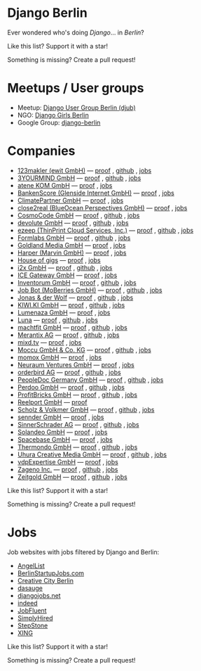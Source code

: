 # Django Berlin

Ever wondered who's doing *Django*... in *Berlin*?

Like this list?  Support it with a star!

Something is missing?  Create a pull request!


# Meetups / User groups

* Meetup: [Django User Group Berlin (djub)](https://www.meetup.com/django-user-group-berlin/)
* NGO: [Django Girls Berlin](https://djangogirls.org/berlin/)
* Google Group: [django-berlin](https://groups.google.com/forum/#!forum/django-berlin)


# Companies

* [123makler (ewit GmbH)](https://www.123makler.de/) —
    [proof](https://www.simplyhired.de/job/YT7_OMNpEi1NBIlMwlTlK8m6FxEKePwSOCSDjanKExSQZ88YxNTPnQ)
    ,
    [github](https://github.com/123makler)
    ,
    [jobs](https://www.123makler.de/karriere/)
* [3YOURMIND GmbH](https://www.3yourmind.com/) —
    [proof](https://www.3yourmind.com/career/django-engineer)
    ,
    [github](https://github.com/3YOURMIND)
    ,
    [jobs](https://www.3yourmind.com/career)
* [atene KOM GmbH](https://atenekom.eu/) —
    [proof](https://dasauge.de/jobs/stellenangebote/fest/e508593)
    ,
    [jobs](https://atenekom.eu/das-unternehmen/karriere/)
* [BankenScore (Glenside Internet GmbH)](https://www.bankenscore.de/) —
    [proof](https://bankenscore.join.com/jobs/35770-senior-python-developer)
    ,
    [jobs](https://www.bankenscore.de/karriere)
* [ClimatePartner GmbH](https://www.climatepartner.com/) —
    [proof](https://www.climatepartner.com/de/karriere?jh=n98j73jlq1m5rqv7nicsnqed1poiwjh)
    ,
    [jobs](https://www.climatepartner.com/de/karriere)
* [close2real (BlueOcean Perspectives GmbH)](https://close2real.de/) —
    [proof](http://berlinstartupjobs.com/de/engineering/software-developer-devops-python-close2real/)
    ,
    [jobs](https://blueocean-jobs.personio.de/)
* [CosmoCode GmbH](https://www.cosmocode.de/) —
    [proof](https://www.simplyhired.de/job/KmrDeIvl61aVgLU_ciTRDprKkHAlwrICMRzrZv6yVe-8fSYn0Nn1dA)
    ,
    [github](https://github.com/cosmocode)
    ,
    [jobs](https://www.cosmocode.de/en/about-us/jobs/)
* [devolute GmbH](https://www.devolute.org/) —
    [proof](https://www.devolute.org/de/agentur/python-django-agentur-in-berlin)
    ,
    [github](https://github.com/devolute)
    ,
    [jobs](https://www.devolute.org/de/karriere-und-jobs)
* [ezeep (ThinPrint Cloud Services, Inc.)](https://www.ezeep.com/de/) —
    [proof](https://github.com/ezeep/django-oauth2-provider)
    ,
    [github](https://github.com/ezeep)
    ,
    [jobs](https://cortado.softgarden.io/en/vacancies)
* [Formlabs GmbH](https://formlabs.com/) —
    [proof](https://github.com/Formlabs/airbrake-django)
    ,
    [github](https://github.com/Formlabs)
    ,
    [jobs](https://formlabs.com/company/careers/berlin/)
* [Goldland Media GmbH](https://www.goldland-media.com/) —
    [proof](https://www.goldland-media.com/jobs/django-entwickler-webentwickler-mw/)
    ,
    [jobs](https://www.goldland-media.com/jobs/)
* [Harper (Marvin GmbH)](https://www.trustharper.com/) —
    [proof](https://www.jobfluent.com/jobs/junior-full-stack-python-developer-berlin-81414d)
    ,
    [jobs](https://www.jobfluent.com/company/harper)
* [House of gigs](https://houseofgigs.io/) —
    [proof](https://jobs.smartrecruiters.com/houseofgigs/743999677981503-software-engineer)
    ,
    [jobs](https://careers.smartrecruiters.com/houseofgigs)
* [i2x GmbH](https://i2x.ai/) —
    [proof](https://i2x.recruitee.com/o/backend-software-engineer-systems-architect-mf)
    ,
    [github](https://github.com/i2x-gmbh)
    ,
    [jobs](https://i2x.recruitee.com/)
* [ICE Gateway GmbH](https://www.ice-gateway.com/) —
    [proof](https://de.indeed.com/Zeige-Job?jk=7ec322d16c8f38ee)
    ,
    [jobs](https://www.ice-gateway.com/jobs/)
* [Inventorum GmbH](https://inventorum.com/) —
    [proof](https://inventorum.com/wp-content/uploads/2018/04/Experienced_Backend_Developer_2018.pdf)
    ,
    [github](https://github.com/Inventorum)
    ,
    [jobs](https://inventorum.com/de/jobs/)
* [Job Bot (MoBerries GmbH)](https://www.jobbot.me/) —
    [proof](https://angel.co/jobbot-me/jobs/442545-sr-backend-python-django-developer-m-f)
    ,
    [github](https://github.com/moberries)
    ,
    [jobs](https://app.moberries.com/company/1536692)
* [Jonas & der Wolf](https://www.jonasundderwolf.de/) —
    [proof](https://www.creative-city-berlin.de/de/jobs/job/7701887/)
    ,
    [github](https://github.com/jonasundderwolf)
    ,
    [jobs](https://www.jonasundderwolf.de/de/jobs/)
* [KIWI.KI GmbH](https://kiwi.ki/) —
    [proof](https://angel.co/kiwi-ki-1/jobs/41767-backend-engineer-iot)
    ,
    [github](https://github.com/KIWIKIGMBH)
    ,
    [jobs](https://kiwi.ki/karriere/)
* [Lumenaza GmbH](https://www.lumenaza.de/) —
    [proof](https://www.lumenaza.de/media/filer_public/05/dc/05dc69ca-a821-4741-8d26-a036d8c7c468/170519_stellenausschreibung_entwickler.pdf)
    ,
    [jobs](https://www.lumenaza.de/de/ueber-uns/jobs/)
* [Luna](https://www.meetluna.com/) —
    [proof](https://angel.co/meetluna/jobs/322506-full-stack-engineer)
    ,
    [github](https://github.com/lunalabs)
    ,
    [jobs](https://angel.co/meetluna/jobs/)
* [machtfit GmbH](https://www.machtfit.de/) —
    [proof](https://www.machtfit.de/media/jobs/Stellenausschreibung_Senior_Backend_Developer.pdf)
    ,
    [github](https://github.com/machtfit)
    ,
    [jobs](https://www.machtfit.de/jobs/)
* [Merantix AG](https://www.merantix.com/) —
    [proof](https://news.ycombinator.com/item?id=16975786)
    ,
    [github](https://github.com/merantix)
    ,
    [jobs](https://merantix.bamboohr.co.uk/jobs/)
* [mixd.tv](http://www.mixd.tv/) —
    [proof](https://djangojobs.net/jobs/194/senior-developer-team-lead-mixdtv/)
    ,
    [jobs](http://www.mixd.tv/careers.html)
* [Moccu GmbH & Co. KG](https://www.moccu.com/) —
    [proof](https://github.com/moccu)
    ,
    [github](https://github.com/moccu)
    ,
    [jobs](https://www.moccu.com/jobs/)
* [momox GmbH](https://www.momox.de/) —
    [proof](https://momox-jobs.dvinci.de/de/p/english/jobs/191/python-backend-developer-mf-in-berlin)
    ,
    [jobs](https://momox-jobs.dvinci.de/de/p/english/jobs)
* [Neuraum Ventures GmbH](https://neuraum.com/) —
    [proof](https://www.simplyhired.de/job/FNKxi9bpcVDFtrXrQKrDOPVy-LfniJbLDAlQGUtZe4QLTYSbd_i6ew)
    ,
    [jobs](https://neuraum.com/#_jobs)
* [orderbird AG](https://www.orderbird.com/) —
    [proof](https://www.orderbird.com/en/careers/python-developer-f-m)
    ,
    [github](https://github.com/orderbird)
    ,
    [jobs](https://www.orderbird.com/de/karriere)
* [PeopleDoc Germany GmbH](https://www.people-doc.de/) —
    [proof](https://boards.greenhouse.io/peopledocberlin/jobs/948962)
    ,
    [github](https://github.com/peopledoc)
    ,
    [jobs](https://www.people-doc.de/peopledoc/karriere)
* [Perdoo GmbH](https://www.perdoo.com/) —
    [proof](https://djangojobs.net/jobs/483/lead-backend-engineer-perdoo/)
    ,
    [github](https://github.com/Perdoo)
    ,
    [jobs](https://www.perdoo.com/careers/)
* [ProfitBricks GmbH](https://www.profitbricks.de/) —
    [proof](https://profitbricks.softgarden.io/job/1211128/?l=de)
    ,
    [github](https://github.com/profitbricks)
    ,
    [jobs](https://www.profitbricks.de/de/unternehmen/karriere/#jobs)
* [Reelport GmbH](https://www.reelport.com/) —
    [proof](https://djangogigs.com/gigs/2124/)
* [Scholz & Volkmer GmbH](https://www.s-v.de/) —
    [proof](https://www.s-v.de/de/jobs/senior-backend-developer-wm-5a26d2d6106c870047d46f85/)
    ,
    [github](https://github.com/ScholzVolkmer)
    ,
    [jobs](https://www.s-v.de/de/jobs/)
* [sennder GmbH](https://www.sennder.com/) —
    [proof](https://sennder.heavenhr.com/jobs/_etBiQIb70a-FLZPH5P4jow_/apply)
    ,
    [jobs](https://sennder.heavenhr.com/jobs)
* [SinnerSchrader AG](https://sinnerschrader.com/) —
    [proof](https://sinnerschrader.jobs/de/django-backend-developer-mw/)
    ,
    [github](https://github.com/sennder)
    ,
    [jobs](https://sinnerschrader.jobs/)
* [Solandeo GmbH](https://www.solandeo.com/) —
    [proof](https://www.solandeo.com/wp-content/uploads/2018-09-17-Ausschreibung-Senior-Developer-Python.pdf)
    ,
    [jobs](https://www.solandeo.com/ueber-uns/karriere/)
* [Spacebase GmbH](https://www.spacebase.com/) —
    [proof](https://spacebase.softgarden.io/job/2866473/)
    ,
    [jobs](https://www.spacebase.com/en/about/#career-section)
* [Thermondo GmbH](https://www.thermondo.de/) —
    [proof](https://github.com/Thermondo)
    ,
    [github](https://github.com/Thermondo)
    ,
    [jobs](https://www.thermondo.de/unternehmen/jobs/berlin-zentrale/)
* [Uhura Creative Media GmbH](https://www.uhura.de/) —
    [proof](https://djangojobs.net/jobs/638/python-django-web-developer-uhura-creative-media-gmbh/)
    ,
    [github](https://github.com/uhuracreativemedia)
    ,
    [jobs](https://www.uhura.de/jobs/)
* [vdpExpertise GmbH](https://www.vdpexpertise.de/) —
    [proof](https://jobspotting.com/en/company/vdpexpertise/job/python-django-developer-m-w--d8a071cc5c0144a780af1b3123ec09f0)
    ,
    [jobs](https://jobspotting.com/en/company/vdpexpertise)
* [Zageno Inc.](https://zageno.de/) —
    [proof](https://www.simplyhired.de/job/QnSzgBAYjsOzdzcOj-P74eBwkfpfxMtli-0U0O_9u0xkZbXCrn99sQ)
    ,
    [github](https://github.com/ZAGENO)
    ,
    [jobs](https://zageno-jobs.personio.de/)
* [Zeitgold GmbH](https://www.zeitgold.com/) —
    [proof](https://angel.co/zeitgold/jobs/319231-full-stack-developer)
    ,
    [github](https://github.com/Zeitgold)
    ,
    [jobs](https://www.zeitgold.com/careers/)

Like this list?  Support it with a star!

Something is missing?  Create a pull request!


# Jobs

Job websites with jobs filtered by Django and Berlin:

* [AngelList](https://angel.co/berlin/django/jobs)
* [BerlinStartupJobs.com](http://berlinstartupjobs.com/de/skill-areas/django/)
* [Creative City Berlin](https://www.creative-city-berlin.de/de/search/?q=django&t=job&submit=Suche)
* [dasauge](https://dasauge.de/jobs/stellenangebote/?begriff=django&plz=berlin)
* [djangojobs.net](https://djangojobs.net/jobs/?location=Berlin%2CGermany)
* [indeed](https://de.indeed.com/Django-Jobs-in-Berlin)
* [JobFluent](https://www.jobfluent.com/jobs-berlin/django)
* [SimplyHired](https://www.simplyhired.de/search?q=django&l=Berlin)
* [StepStone](https://www.stepstone.de/jobs/Django--Berlin.html)
* [XING](https://www.xing.com/jobs/django-jobs-in-berlin)


Like this list?  Support it with a star!

Something is missing?  Create a pull request!
